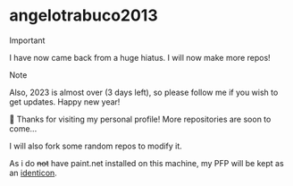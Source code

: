 # angelotrabuco2013
> [!IMPORTANT]  
> I have now came back from a huge hiatus. I will now make more repos!

> [!NOTE]  
> Also, 2023 is almost over (3 days left), so please follow me if you wish to get updates. Happy new year!

👋 Thanks for visiting my personal profile! More repositories are soon to come...

I will also fork some random repos to modify it.

As i do <s>not</s> have paint.net installed on this machine, my PFP will be kept as an <a href="https://en.wikipedia.org/wiki/Identicon">identicon</a>.
